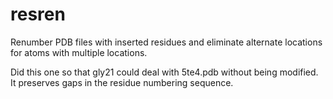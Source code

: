 # resren
Renumber PDB files with inserted residues and eliminate alternate locations for atoms with multiple locations.

Did this one so that gly21 could deal with 5te4.pdb without being modified. It preserves gaps in the residue numbering sequence.
